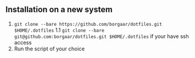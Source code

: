 ## Installation on a new system

1. `git clone --bare https://github.com/borgaar/dotfiles.git $HOME/.dotfiles`
1.1 `git clone --bare git@github.com:borgaar/dotfiles.git $HOME/.dotfiles` if your have ssh access
3. Run the script of your choice
